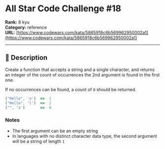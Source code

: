 # All Star Code Challenge #18

**Rank:** 8 kyu  
**Category:** reference  
**URL:** [https://www.codewars.com/kata/5865918c6b569962950002a1](https://www.codewars.com/kata/5865918c6b569962950002a1)

---

## 📝 Description

Create a function that accepts a string and a single character, and returns an integer of the count of occurrences the 2nd argument is found in the first one.

If no occurrences can be found, a count of `0` should be returned.

```js
("Hello", 'o')  =>  1
("Hello", 'l')  =>  2
("", 'z')       =>  0
```

### Notes

* The first argument can be an empty string
* In languages with no distinct character data type, the second argument will be a string of length `1`
